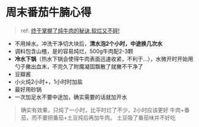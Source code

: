 # 周末番茄牛腩心得
> ref: [终于掌握了炖牛肉的秘诀,软烂又不碎!](http://www.360doc.com/content/14/0708/22/10220858_393065929.shtml)

* 不用焯水。冲洗干净切大块后，**清水泡2个小时，中途换几次水**
* 调料包含山楂，是的容易炖烂，500g牛肉配2-3颗
* **冷水下锅**（热水下锅会使得牛肉表面迅速收紧，不利于...），水微开时开始用勺子撇出血末，不完久了附魔凝固飘散了就撇不干净了
* 豆瓣酱
* 小火炖2小时+，1小时时加盐
* 最好用砂锅
* 一次加足水不要中途加，确实需要的话就加开水

> 确实有效果，只炖了一小时，比平时烂了不少，2小时应该更好
> 牛肉+番茄，而不要把番茄+土豆炖后再加牛肉。 土豆吸了番茄味并不好吃
